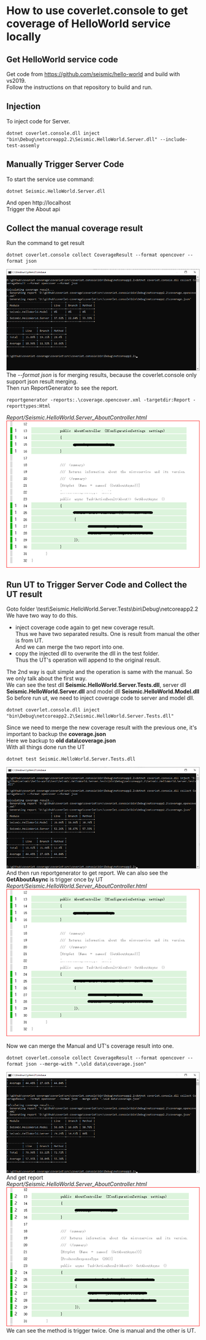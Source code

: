 ﻿# How to use coverlet.console to get coverage of HelloWorld service locally

## Get HelloWorld service code
Get code from https://github.com/seismic/hello-world and build with vs2019.  
Follow the instructions on that repository to build and run.

## Injection
To inject code for Server.  
```batch
dotnet coverlet.console.dll inject "bin\Debug\netcoreapp2.2\Seismic.HelloWorld.Server.dll" --include-test-assemly
```

## Manually Trigger Server Code
To start the service use command:  
```batch
dotnet Seismic.HelloWorld.Server.dll
```
And open http://localhost  
Trigger the About api 

## Collect the manual coverage result
Run the command to get result  
```batch
dotnet coverlet.console collect CoverageResult --format opencover --format json
```  
![Collection](images/CollectionConsole.png)
The _--format json_ is for merging results, because the coverlet.console only support json result merging.  
Then run ReportGenerator to see the report.
```batch
reportgenerator -reports:.\coverage.opencover.xml -targetdir:Report -reporttypes:Html
```
_Report/Seismic.HelloWorld.Server_AboutController.html_
![ManualReport](images/manualReport.png)

## Run UT to Trigger Server Code and Collect the UT result
Goto folder \test\Seismic.HelloWorld.Server.Tests\bin\Debug\netcoreapp2.2
We have two way to do this.
* inject coverage code again to get new coverage result.  
    Thus we have two separated results. One is result from manual the other is from UT.  
    And we can merge the two report into one.
* copy the injected dll to overwrite the dll in the test folder.  
    Thus the UT's operation will append to the original result.  

The 2nd way is quit simple and the operation is same with the manual. So we only talk about the first way.  
We can see the test dll **Seismic.HelloWorld.Server.Tests.dll**, server dll **Seismic.HelloWorld.Server.dll** and model dll **Seismic.HelloWorld.Model.dll**
So before run ut, we need to inject coverage code to server and model dll.  
```batch
dotnet coverlet.console.dll inject "bin\Debug\netcoreapp2.2\Seismic.HelloWorld.Server.Tests.dll"
```
Since we need to merge the new coverage result with the previous one, it's important to backup the **coverage.json**  
Here we backup to **old data\coverage.json**  
With all things done run the UT  
```batch
dotnet test Seismic.HelloWorld.Server.Tests.dll
```
![CollectUIResult](images/CollectUTResult.png)
And then run reportgenerator to get report. We can also see the **GetAboutAsync** is trigger once by UT  
_Report/Seismic.HelloWorld.Server_AboutController.html_
![ManualReport](images/manualReport.png)

Now we can merge the Manual and UT's coverage result into one.  
```batch
dotnet coverlet.console collect CoverageResult --format opencover --format json --merge-with ".\old data\coverage.json"
```
![CollectMergeResult](images/CollectMergeResult.png)
And get report  
_Report/Seismic.HelloWorld.Server_AboutController.html_
![MergedReport](images/mergedReport.png)
We can see the method is trigger twice. One is manual and the other is UT. 